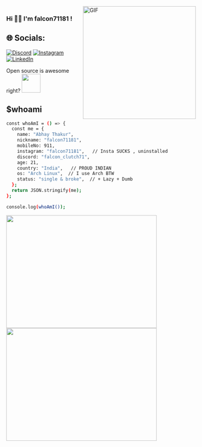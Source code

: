 <img align="right" alt="GIF" height="300px" src="https://media.tenor.com/N5fU8iyU9F4AAAAi/shigure-ui-dance.gif" />
<h3> Hi 👋🏼 I'm falcon71181 !</h3>

## 🌐 Socials:
[![Discord](https://img.shields.io/badge/Discord-%237289DA.svg?logo=discord&logoColor=white)](https://discord.gg/falcon_clutch71) [![Instagram](https://img.shields.io/badge/Instagram-%23E4405F.svg?logo=Instagram&logoColor=white)](https://instagram.com/falcon71181) [![LinkedIn](https://img.shields.io/badge/LinkedIn-%230077B5.svg?logo=linkedin&logoColor=white)](https://linkedin.com/in/abhay-thakur-73470b287) 

Open source is awesome right? <img src="https://github.com/hahwul/hahwul/assets/13212227/af41f7bf-5b41-42dd-aed3-8560a6e3187d" width="50">

<h2>$whoami</h2>


```bash
const whoAmI = () => {
  const me = {
    name: "Abhay Thakur",
    nickname: "falcon71181",
    mobileNo: 911,
    instagram: "falcon71181",   // Insta SUCKS , uninstalled
    discord: "falcon_clutch71",
    age: 21,
    country: "India",   // PROUD INDIAN
    os: "Arch Linux",  // I use Arch BTW
    status: "single & broke",  // + Lazy + Dumb
  };
  return JSON.stringify(me);
};

console.log(whoAmI());
```

<img src="https://media1.tenor.com/m/7XGeZeBfyUYAAAAC/hack.gif" width="400" height="300"><img src="https://media1.tenor.com/m/PMITaIPBRBkAAAAC/hack-pc.gif" width="400" height="300">
